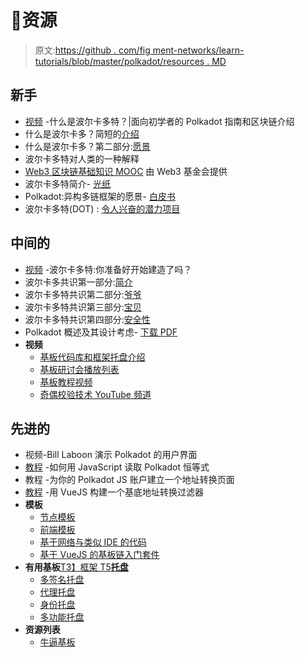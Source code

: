 # 👀资源

> 原文:[https://github . com/fig ment-networks/learn-tutorials/blob/master/polkadot/resources . MD](https://github.com/figment-networks/learn-tutorials/blob/master/polkadot/resources.md)

## 新手

*   [视频](https://youtu.be/kw8eu2VadFA) -什么是波尔卡多特？|面向初学者的 Polkadot 指南和区块链介绍
*   什么是波尔卡多？简短的[介绍](https://medium.com/polkadot-network/what-is-polkadot-a-brief-introduction-ca3eac9ddca5)
*   什么是波尔卡多？第二部分:[愿景](https://polkadot.network/what-is-polkadot-part-2-the-vision/)
*   波尔卡多特对人类的一种解释
*   [Web3 区块链基础知识 MOOC](https://youtube.com/playlist?list=PLxVihxZC42nF_MCN9PTvZMIifRjx9cZ2J) 由 Web3 基金会提供
*   波尔卡多特简介- [光纸](https://polkadot.network/Polkadot-lightpaper.pdf)
*   Polkadot:异构多链框架的愿景- [白皮书](https://polkadot.network/PolkaDotPaper.pdf)
*   波尔卡多特(DOT) : [令人兴奋的潜力项目](https://medium.com/coinmonks/polkadot-dot-mind-blowing-potential-project-45d359adff53)

## 中间的

*   [视频](https://youtu.be/_-k0xkooSlA?list=PLOyWqupZ-WGt-V6azbEcVuuIL_MbmgKhy) -波尔卡多特:你准备好开始建造了吗？
*   波尔卡多共识第一部分:[简介](https://medium.com/polkadot-network/polkadot-consensus-part-1-introduction-3e3cd6237243)
*   波尔卡多特共识第二部分:[爷爷](https://medium.com/polkadot-network/polkadot-consensus-part-2-grandpa-fb1963ef6c70)
*   波尔卡多特共识第三部分:[宝贝](https://medium.com/polkadot-network/polkadot-consensus-part-3-babe-dcc2e0dd8878)
*   波尔卡多特共识第四部分:[安全性](https://polkadot.network/polkadot-consensus-part-4-security/)
*   Polkadot 概述及其设计考虑- [下载 PDF](https://github.com/w3f/research/blob/master/docs/papers/OverviewPaper-V1.pdf)
*   **视频**
    *   [基板代码库和框架托盘介绍](https://www.youtube.com/watch?v=5PSllaWbYag)
    *   [基板研讨会播放列表](https://www.youtube.com/playlist?list=PLp0_ueXY_enXRfoaW7sTudeQH10yDvFOS)
    *   [基板教程视频](https://www.youtube.com/watch?v=qaykNPHJcyw)
    *   [奇偶校验技术 YouTube 频道](https://www.youtube.com/channel/UCSs5vZi0U7qHLkUjF3QnaWg/featured)

## 先进的

*   视频-Bill Laboon 演示 Polkadot 的用户界面
*   [教程](https://dotleap.com/how-to-read-polkadot-identities-with-javascript/) -如何用 JavaScript 读取 Polkadot 恒等式
*   教程 -为你的 Polkadot JS 账户建立一个地址转换页面
*   [教程](https://dotleap.com/building-an-address-filter/) -用 VueJS 构建一个基底地址转换过滤器
*   **模板**
    *   [节点模板](https://github.com/substrate-developer-hub/substrate-node-template/tree/v2.0.0-rc3)
    *   [前端模板](https://github.com/substrate-developer-hub/substrate-front-end-template/tree/v2.0.0-rc3)
    *   [基于网络与类似 IDE 的代码](https://playground.substrate.dev/)
    *   [基于 VueJS 的基板链入门套件](https://github.com/Swader/polkadash)
*   **有用基板**[T3】框架 T5**托盘**](https://substrate.dev/docs/en/knowledgebase/runtime/frame)
    *   [多签名托盘](https://substrate.dev/rustdocs/v2.0.0/pallet_multisig/index.html)
    *   [代理托盘](https://substrate.dev/rustdocs/v2.0.0/pallet_proxy/index.html)
    *   [身份托盘](https://substrate.dev/rustdocs/v2.0.0/pallet_identity/index.html)
    *   [多功能托盘](https://substrate.dev/rustdocs/v2.0.0/pallet_utility/index.html)
*   **资源列表**
    *   [牛逼基板](https://github.com/substrate-developer-hub/awesome-substrate)